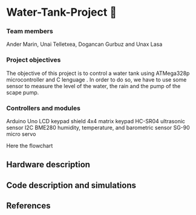 # Water-Tank-Project 🚰

### Team members
Ander Marin, Unai Telletxea, Dogancan Gurbuz and Unax Lasa

### Project objectives
The objective of this project is to control a water tank using ATMega328p microcontroller and C lenguage . In order to do so, we have to use some sensor to measure the level of the water, the rain and the pump of the scape pump.

### Controllers and modules
Arduino Uno
LCD keypad shield
4x4 matrix keypad
HC-SR04 ultrasonic sensor
I2C BME280 humidity, temperature, and barometric sensor
SG-90 micro servo

Here the flowchart 
## Hardware description


## Code description and simulations

## References

